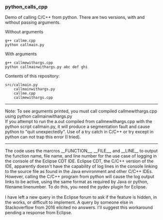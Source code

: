 <h3>python_calls_cpp</h3>

Demo of calling C/C++ from python.
There are two versions, with and without passing arguments.

Without arguments

    g++ callme.cpp
    python callmain.py

With arguments

    g++ callmewithargs.cpp
    python callmainwithargs.py abc def ghi

Contents of this repository:

    src/callmain.py
        callmainwithargs.py
        callme.cpp
        callmewithargs.cpp
   
<hr>
Note: To see arguments printed, you must call compiled callmewithargs.cpp using python callmainwithargs.py<br>
If you attempt to run the a.out compiled from callmewithargs.cpp with the python script callmain.py, it will produce a segmentation fault and cause python to "quit unexpectedly". Use of a try catch in C/C++ or try except in python can not trap this error (I tried).
<hr>
The code uses the marcros __FUNCTION__, __FILE__, and __LINE__ to output the function name, file name, and line number for the use case of logging in the console of the Eclipse CDT IDE. Eclipse CDT, the C/C++ version of the IDE, apparently doesn't have the capability of log lines in the console linking to the source file as found in the Java environment and other C/C++ IDEs. However, calling the C/C++ program from python will cause the log output links to be active, using the same format as required by Java or python, filename:linenumber. To do this, you need the pydev plugin for Eclipse. 
<br><br>
I have left a new query in the Eclipse forum to ask if the feature is hidden, in the works, or difficult to implement. A query by someone else in Stackoverflow from 2016 elicited no answers. I'll suggest this workaround pending a response from Eclipse.
